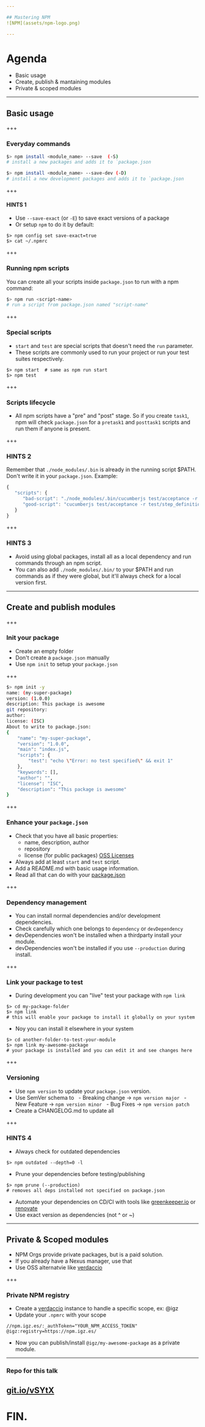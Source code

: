 ```yaml
---

## Mastering NPM
![NPM](assets/npm-logo.png)

--- 
```


# Agenda

- Basic usage
- Create, publish & mantaining modules
- Private & scoped modules

--- 

## Basic usage

+++

### Everyday commands

```sh
$> npm install <module_name> --save  (-S)
# install a new packages and adds it to `package.json
```
```sh
$> npm install <module_name> --save-dev (-D) 
# install a new development packages and adds it to `package.json
``` 

+++ 

#### HINTS 1

- Use `--save-exact` (or `-E`) to save exact versions of a package
- Or setup `npm` to do it by default: 

```
$> npm config set save-exact=true
$> cat ~/.npmrc
```

+++

### Running npm scripts 

You can create all your scripts inside `package.json` to run with a npm command: 

```sh
$> npm run <script-name>
# run a script from package.json named "script-name" 
``` 

+++

### Special scripts

 - ```start``` and `test` are special scripts that doesn't need the `run` parameter. 
 - These scripts are commonly used to run your project or run your test suites respectively.

```
$> npm start  # same as npm run start
$> npm test
``` 

+++ 

### Scripts lifecycle

- All npm scripts have a "pre" and "post" stage. So if you create `task1`, npm will check `package.json` for a  `pretask1` and `posttask1` scripts and run them if anyone is present.

+++ 

### HINTS 2

Remember that `./node_modules/.bin` is already in the running script $PATH. Don't write it in your `package.json`. Example: 

```js
{
   "scripts": {
      "bad-script": "./node_modules/.bin/cucumberjs test/acceptance -r test/step_definitions",
      "good-script": "cucumberjs test/acceptance -r test/step_definitions"
   }
}

``` 

+++ 

### HINTS 3

 - Avoid using global packages, install all as a local dependency and run commands through an npm script. 
 - You can also add `./node_modules/.bin/` to your $PATH and run commands as if they were global, but it'll always check for a local version first. 

---

## Create and publish modules

+++

### Init your package

- Create an empty folder
- Don't create a `package.json` manually
- Use `npm init` to setup your `package.json`

+++

```sh
$> npm init -y 
name: (my-super-package)
version: (1.0.0)
description: This package is awesome
git repository:
author:
license: (ISC)
About to write to package.json:
{
    "name": "my-super-package",
    "version": "1.0.0",
    "main": "index.js",
    "scripts": {
        "test": "echo \"Error: no test specified\" && exit 1"
    },
    "keywords": [],
    "author": "",
    "license": "ISC",
    "description": "This package is awesome"
}
``` 

+++ 

### Enhance your `package.json` 

 - Check that you have all basic properties:
   - name, description, author
   - repository
   - license (for public packages) [OSS Licenses](https://opensource.org/licenses/)
 - Always add at least `start` and `test` script.
 - Add a README.md with basic usage information.
 - Read all that can do with your [package.json](https://docs.npmjs.com/files/package.json)

+++ 

### Dependency management

 - You can install normal dependencies and/or development dependencies.
 - Check carefully which one belongs to `dependency` or `devDependency`
 - devDependencies won't be installed when a thirdparty install your module.
 - devDependencies won't be installed if you use `--production` during install.

+++

### Link your package to test

 - During development you can "live" test your package with `npm link`
 
 ```
 $> cd my-package-folder
 $> npm link
 # this will enable your package to install it globally on your system
 ```
 - Noy you can install it elsewhere in your system
 ```
 $> cd another-folder-to-test-your-module
 $> npm link my-awesome-package
 # your package is installed and you can edit it and see changes here
 ```

+++

### Versioning

 - Use `npm version` to update your `package.json` version. 
 - Use SemVer schema to 
   - Breaking change -> `npm version major`
   - New Feature -> `npm version minor`
   - Bug Fixes -> `npm version patch`
 - Create a CHANGELOG.md to update all  

+++ 

### HINTS 4

- Always check for outdated dependencies
```
$> npm outdated --depth=0 -l 
```
- Prune your dependencies before testing/publishing
```
$> npm prune (--production)
# removes all deps installed not specified on package.json 
```
- Automate your dependencies on CD/CI with tools like [greenkeeper.io](https://greenkeeper.io/) or [renovate](https://github.com/singapore/renovate)
- Use exact version as dependencies (not ^ or ~)

--- 

## Private & Scoped modules

 - NPM Orgs provide private packages, but is a paid solution.
 - If you already have a Nexus manager, use that
 - Use OSS alternatvie like [verdaccio](https://github.com/verdaccio/verdaccio)

+++ 

### Private NPM registry

 - Create a [verdaccio](https://github.com/verdaccio/verdaccio) instance to handle a specific scope, ex: @igz
 - Update your `.npmrc` with your scope
 ```
 //npm.igz.es/:_authToken="YOUR_NPM_ACCESS_TOKEN"
 @igz:registry=https://npm.igz.es/
 ```
 - Now you can publish/install `@igz/my-awesome-package` as a private module.
 
--- 

### Repo for this talk

[git.io/vSYtX](https://git.io/vSYtX)
--- 

# FIN.
